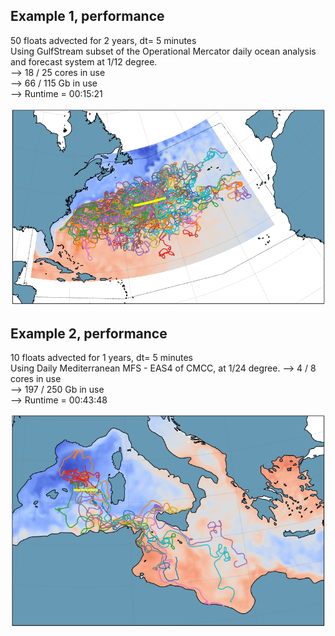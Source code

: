 ## Example 1, performance
50 floats advected for 2 years, dt= 5 minutes  
Using GulfStream subset of the Operational Mercator daily ocean analysis and forecast system at 1/12 degree.  
--> 18 / 25 cores in use  
--> 66 / 115 Gb in use   
--> Runtime = 00:15:21 
  
![](https://raw.githubusercontent.com/euroargodev/VirtualFleet/master/50floats_linedep_2years.png?token=AEIGE7HB6J4MORC5IYKNVJC6L6TOK)  

## Example 2, performance
10 floats advected for 1 years, dt= 5 minutes  
Using Daily Mediterranean MFS - EAS4 of CMCC, at 1/24 degree.
--> 4 / 8 cores in use  
--> 197 / 250 Gb in use   
--> Runtime = 00:43:48 
  
![](https://raw.githubusercontent.com/euroargodev/VirtualFleet/master/10_floats_med_1y.png?token=AEIGE7GWHRUVAY3NBRWA73S6L7IYA)










